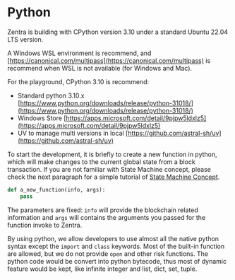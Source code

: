 # Python

Zentra is building with CPython version 3.10 under a standard Ubuntu 22.04 LTS version.

A Windows WSL environment is recommend, and [https://canonical.com/multipass](https://canonical.com/multipass) is recommend when WSL is not available (for Windows and Mac).



For the playground, CPython 3.10 is recommend:

* Standard python 3.10.x [https://www.python.org/downloads/release/python-31018/](https://www.python.org/downloads/release/python-31018/)
* Windows Store [https://apps.microsoft.com/detail/9pjpw5ldxlz5](https://apps.microsoft.com/detail/9pjpw5ldxlz5)
* UV to manage multi versions in local [https://github.com/astral-sh/uv](https://github.com/astral-sh/uv)



To start the development, it is briefly to create a new function in python, which will make changes to the current global state from a block transaction. If you are not familiar with State Machine concept, please check the next paragraph for a simple tutorial of [State Machine Concept](../state-machine.md).

```python
def a_new_function(info, args):
    pass
```

The parameters are fixed: `info` will provide the blockchain related information and `args` will contains the arguments you passed for the function invoke to Zentra.



By using python, we allow developers to use almost all the native python syntax except the `import` and `class` keywords. Most of the built-in function are allowed, but we do not provide `open` and other risk functions. The python code would be convert into python bytecode, thus most of dynamic feature would be kept, like infinite integer and list, dict, set, tuple.



